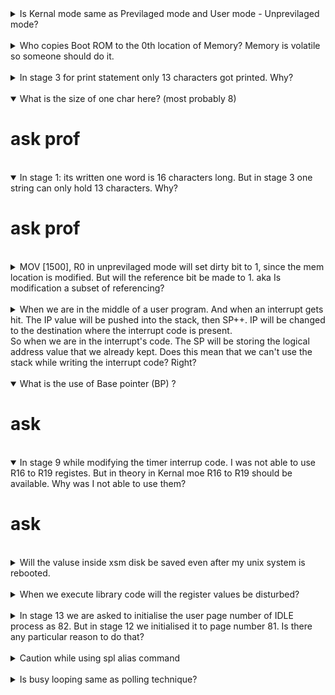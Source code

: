 <details close>
<summary>Is Kernal mode same as Previlaged mode and User mode - Unprevilaged mode?</summary>
<p>Yes, its just terminology</p>
</details>
<br>

<details close>
<summary>Who copies Boot ROM to the 0th location of Memory? Memory is volatile so someone should do it.</summary>
<p> answer was discussed in the xos google group.</br>
<a href="https://groups.google.com/g/xos-users/c/cnQkHeGSafY/m/ebEFi2PmAgAJ"> grp discussion </a>
</br>
<img src="img/rom_doubt.png">
</p>
</details>
<br>

<details close>
<summary>In stage 3 for print statement only 13 characters got printed. Why?</summary>
<p>This is an abstraction that is hidden from us.</p>
</details>
<br>

<details open>
<summary>What is the size of one char here? (most probably 8)</summary>
<p><h1>ask prof</h1></p>
</details>
<br>

<details open>
<summary>In stage 1: its written one word is 16 characters long. But in stage 3 one string can only hold 13 characters. Why?</summary>
<p><h1>ask prof</h1></p>
</details>
<br>

<details close>
<summary>MOV [1500], R0 in unprevilaged mode will set dirty bit to 1, since  the mem location is modified. But will the reference bit be made to 1. aka Is modification a subset of referencing?</summary>
<p>yes, (i think)</p>
</details>
<br>

<details close>
<summary>
When we are in the middle of a user program. And when an interrupt gets hit.
The IP value will be pushed into the stack, then SP++.
IP will be changed to the destination where the interrupt code is present.
<br/>
So when we are in the interrupt's code. The SP will be storing the logical address value that we already kept.
Does this mean that we can't use the stack while writing the interrupt code? Right?
</summary>
<p>yes, (i think)
<br/>
or else we will have to store SP value in some register and then make the value the old one before doing ireturn.
<br/>
Kernel maintains a new thing called kernal stack - stage 9 stuff
</p>
</details>
<br>

<details open>
<summary> What is the use of Base pointer (BP) ? </summary>
<p><h1>ask</h1></p>
</details>
<br>

<details open>
<summary>In stage 9 while modifying the timer interrup code. I was not able to use R16 to R19 registes.
But in theory in Kernal moe R16 to R19 should be available. Why was I not able to use them?</summary>
<p><h1>ask</h1></p>
</details>
<br>

<details colse>
<summary>Will the valuse inside xsm disk be saved even after my unix system is rebooted.</summary>
<p>Yes, I just checked what are the contents of my disk using the copy xfs-interface command. And my old code is still in it (The ones that I loaded in my last coding session).</p>
</details>
<br>

<details close>
<summary>When we execute library code will the register values be disturbed?</summary>
<p>Yes, If you need proof go and read the library.lib file inside myexpos/expl/ directory</p>
</details>
<br>

<details close>
<summary>In stage 13 we are asked to initialise the user page number of IDLE process as 82. But in stage 12 we initialised it to page number 81. Is there any particular reason to do that?</summary>
<p>read properly it was already 82 only. You messed up Stack page number with user area page number</p>
</details>
<br>

<details close>
<summary>Caution while using spl alias command</summary>
<p> Alias is not a variable so if you modify the registers directly (for example: after restore instruction) dont use the alias name because the values would have been overrided. </p>
</details>
<br>

<details close>
<summary>Is busy looping same as polling technique?</summary>
<p>Polling is when a process polls for lets say some data and does something in the mean time. While In busy loop the program just waits without doing anything in between checks.</p>
</details>
<br>
